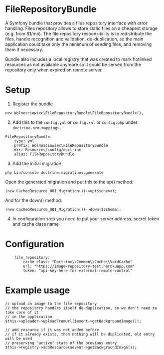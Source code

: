 FileRepositoryBundle
====================

A Symfony bundle that provides a files repository interface with error handling.
Files repository allows to store static files on a cheapest storage (e.g. from $1/mo).
The file repository responsibility is to redistribute the files, handle recognition and validation, de-duplication,
so the main application could take only the minimum of sending files, and removing them if necessary.

Bundle also includes a local registry that was created to mark hotlinked resources as not available anymore
so it could be served from the repository only when expired on remote server.

Setup
=====

1. Register the bundle

```
new Wolnosciowiec\FileRepositoryBundle\FileRepositoryBundle(),
```

2. Add this to the `config.yml` or `config.xml` or `config.php` under `doctrine.orm.mappings`:

```
FileRepositoryBundle:
    type: yml
    prefix: Wolnosciowiec\FileRepositoryBundle
    dir: Resources/config/doctrine
    alias: FileRepositoryBundle
```

3. Add the initial migration

```
php bin/console doctrine:migrations:generate
```

Open the generated migration and put this to the up() method:

```
(new CachedResource_001_Migration())->up($schema);
```

And for the down() method:

```
(new CachedResource_001_Migration())->down($schema);
```

4. In configuration step you need to put your server address, secret token and cache class name

Configuration
=============

```
    file_repository:
        cache_class: "Doctrine\\Common\\Cache\\VoidCache"
        url: "https://image-repository-test.herokuapp.com"
        token: "api-key-here-for-external-remote-control"
```

Example usage
=============

```
// upload an image to the file repository
// the repository handles itself de-duplication, so we don't need to take care of it
// in the application
$this->uploader->uploadFromUrl($event->getBackgroundImage());

// add resource if it was not added before
// if it already exists, then nothing will be duplicated, old entry will be used
// preserving "active" state of the previous entry
$this->registry->addResource($event->getBackgroundImage());
```